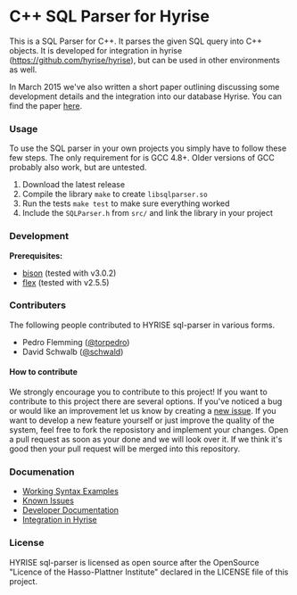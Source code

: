 C++ SQL Parser for Hyrise
=========================

This is a SQL Parser for C++. It parses the given SQL query into C++ objects.
It is developed for integration in hyrise (https://github.com/hyrise/hyrise), but can be used in other environments as well.

In March 2015 we've also written a short paper outlining discussing some development details and the integration into our database Hyrise. You can find the paper [here](http://torpedro.com/paper/HyriseSQL-03-2015.pdf).

### Usage

To use the SQL parser in your own projects you simply have to follow these few steps. The only requirement for is GCC 4.8+. Older versions of GCC probably also work, but are untested.

 1. Download the latest release
 2. Compile the library `make` to create `libsqlparser.so`
 3. Run the tests `make test` to make sure everything worked
 4. Include the `SQLParser.h` from `src/` and link the library in your project

### Development

**Prerequisites:**
* [bison](https://www.gnu.org/software/bison/) (tested with v3.0.2)
* [flex](http://flex.sourceforge.net/) (tested with v2.5.5)

### Contributers

The following people contributed to HYRISE sql-parser in various forms.

* Pedro Flemming ([@torpedro](https://github.com/torpedro))
* David Schwalb ([@schwald](https://github.com/schwald))

#### How to contribute

We strongly encourage you to contribute to this project! If you want to contribute to this project there are several options. If you've noticed a bug or would like an improvement let us know by creating a [new issue](https://github.com/hyrise/sql-parser/issues). If you want to develop a new feature yourself or just improve the quality of the system, feel free to fork the reposistory and implement your changes. Open a pull request as soon as your done and we will look over it. If we think it's good then your pull request will be merged into this repository.

### Documenation

* [Working Syntax Examples](docs/syntax.md)
* [Known Issues](docs/issues.md)
* [Developer Documentation](docs/documentation.md)
* [Integration in Hyrise](docs/integration.md)

### License

HYRISE sql-parser is licensed as open source after the OpenSource "Licence of the Hasso-Plattner Institute" declared in the LICENSE file of this project.
